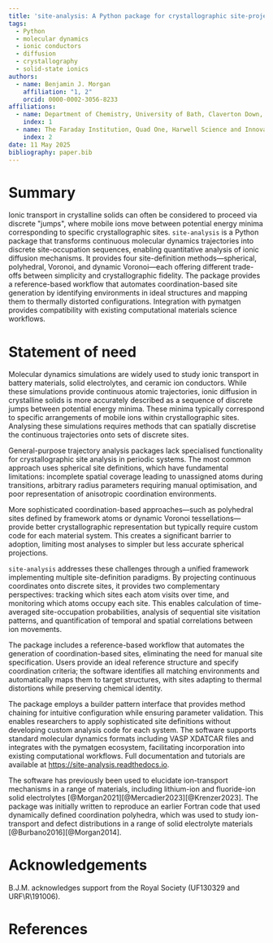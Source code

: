 ```yaml
---
title: 'site-analysis: A Python package for crystallographic site-projection analysis of molecular dynamics trajectories'
tags:
  - Python
  - molecular dynamics
  - ionic conductors
  - diffusion
  - crystallography
  - solid-state ionics
authors:
  - name: Benjamin J. Morgan
    affiliation: "1, 2"
    orcid: 0000-0002-3056-8233
affiliations:
  - name: Department of Chemistry, University of Bath, Claverton Down, Bath, BA2 7AY, United Kingdom
    index: 1
  - name: The Faraday Institution, Quad One, Harwell Science and Innovation Campus, Didcot, OX11 0RA, United Kingdom
    index: 2
date: 11 May 2025
bibliography: paper.bib
---
```


# Summary

Ionic transport in crystalline solids can often be considered to proceed via discrete "jumps", where mobile ions move between potential energy minima corresponding to specific crystallographic sites. `site-analysis` is a Python package that transforms continuous molecular dynamics trajectories into discrete site-occupation sequences, enabling quantitative analysis of ionic diffusion mechanisms. It provides four site-definition methods—spherical, polyhedral, Voronoi, and dynamic Voronoi—each offering different trade-offs between simplicity and crystallographic fidelity. The package provides a reference-based workflow that automates coordination-based site generation by identifying environments in ideal structures and mapping them to thermally distorted configurations. Integration with pymatgen provides compatibility with existing computational materials science workflows.

# Statement of need

Molecular dynamics simulations are widely used to study ionic transport in battery materials, solid electrolytes, and ceramic ion conductors. While these simulations provide continuous atomic trajectories, ionic diffusion in crystalline solids is more accurately described as a sequence of discrete jumps between potential energy minima. These minima typically correspond to specific arrangements of mobile ions within crystallographic sites. Analysing these simulations requires methods that can spatially discretise the continuous trajectories onto sets of discrete sites.

General-purpose trajectory analysis packages lack specialised functionality for crystallographic site analysis in periodic systems. The most common approach uses spherical site definitions, which have fundamental limitations: incomplete spatial coverage leading to unassigned atoms during transitions, arbitrary radius parameters requiring manual optimisation, and poor representation of anisotropic coordination environments.

More sophisticated coordination-based approaches—such as polyhedral sites defined by framework atoms or dynamic Voronoi tessellations—provide better crystallographic representation but typically require custom code for each material system. This creates a significant barrier to adoption, limiting most analyses to simpler but less accurate spherical projections.

`site-analysis` addresses these challenges through a unified framework implementing multiple site-definition paradigms. By projecting continuous coordinates onto discrete sites, it provides two complementary perspectives: tracking which sites each atom visits over time, and monitoring which atoms occupy each site. This enables calculation of time-averaged site-occupation probabilities, analysis of sequential site visitation patterns, and quantification of temporal and spatial correlations between ion movements.

The package includes a reference-based workflow that automates the generation of coordination-based sites, eliminating the need for manual site specification. Users provide an ideal reference structure and specify coordination criteria; the software identifies all matching environments and automatically maps them to target structures, with sites adapting to thermal distortions while preserving chemical identity.

The package employs a builder pattern interface that provides method chaining for intuitive configuration while ensuring parameter validation. 
This enables researchers to apply sophisticated site definitions without developing custom analysis code for each system. The software supports standard molecular dynamics formats including VASP XDATCAR files and integrates with the pymatgen ecosystem, facilitating incorporation into existing computational workflows. Full documentation and tutorials are available at https://site-analysis.readthedocs.io.

The software has previously been used to elucidate ion-transport mechanisms in a range of materials, including lithium-ion and fluoride-ion solid electrolytes [@Morgan2021][@Mercadier2023][@Krenzer2023]. The package was initially written to reproduce an earlier Fortran code that used dynamically defined coordination polyhedra, which was used to study ion-transport and defect distributions in a range of solid electrolyte materials [@Burbano2016][@Morgan2014].

# Acknowledgements

B.J.M. acknowledges support from the Royal Society (UF130329 and URF\R\191006).

# References
